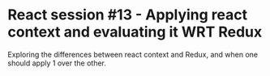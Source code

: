 # React session #13 - Applying react context and evaluating it WRT Redux
Exploring the differences between react context and Redux, and when one should apply 1 over the other.
